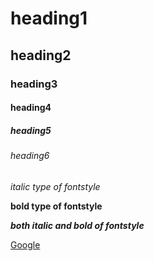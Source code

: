 # heading1
## heading2
### heading3
#### heading4
##### heading5
###### heading6
*italic type of fontstyle*

**bold type of fontstyle**

***both italic and bold of fontstyle***

[Google](https://www.google.com/)
